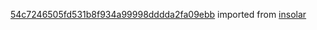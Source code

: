 [54c7246505fd531b8f934a99998dddda2fa09ebb](https://github.com/insolar/insolar/commit/54c7246505fd531b8f934a99998dddda2fa09ebb) imported from [insolar](https://github.com/insolar/insolar)
